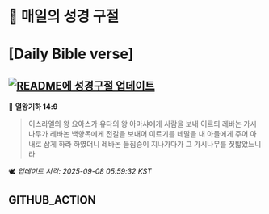 # 🙏 매일의 성경 구절
# [Daily Bible verse]
## [![README에 성경구절 업데이트](https://github.com/DONGSUKA/first_test/actions/workflows/update-readme-bible.yml/badge.svg)](https://github.com/DONGSUKA/first_test/actions/workflows/update-readme-bible.yml)
<!-- START_BIBLE_VERSE -->
📖 **열왕기하 14:9**
> 이스라엘의 왕 요아스가 유다의 왕 아마샤에게 사람을 보내 이르되 레바논 가시나무가 레바논 백향목에게 전갈을 보내어 이르기를 네딸을 내 아들에게 주어 아내로 삼게 하라 하였더니 레바논 들짐승이 지나가다가 그 가시나무를 짓밟았느니라

🕊️ _업데이트 시각: 2025-09-08 05:59:32 KST_
  <!-- END_BIBLE_VERSE -->
## GITHUB_ACTION
